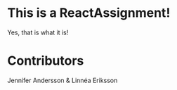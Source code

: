 # This is a ReactAssignment!

Yes, that is what it is!

# Contributors

Jennifer Andersson & Linnéa Eriksson
